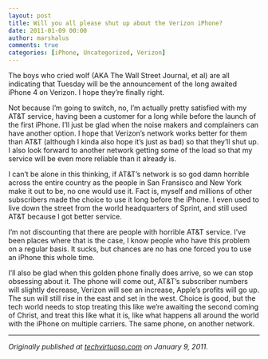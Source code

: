 ```yaml
---
layout: post
title: Will you all please shut up about the Verizon iPhone?
date: 2011-01-09 00:00
author: marshalus
comments: true
categories: [iPhone, Uncategorized, Verizon]
---
```



The boys who cried wolf (AKA The Wall Street Journal, et al) are all indicating that Tuesday will be the announcement of the long awaited iPhone 4 on Verizon. I hope they’re finally right.

Not because I’m going to switch, no, I’m actually pretty satisfied with my AT&T service, having been a customer for a long while before the launch of the first iPhone. I’ll just be glad when the noise makers and complainers can have another option. I hope that Verizon’s network works better for them than AT&T (although I kinda also hope it’s just as bad) so that they’ll shut up. I also look forward to another network getting some of the load so that my service will be even more reliable than it already is.

I can’t be alone in this thinking, if AT&T’s network is so god damn horrible across the entire country as the people in San Fransisco and New York make it out to be, no one would use it. Fact is, myself and millions of other subscribers made the choice to use it long before the iPhone. I even used to live down the street from the world headquarters of Sprint, and still used AT&T because I got better service.

I’m not discounting that there are people with horrible AT&T service. I’ve been places where that is the case, I know people who have this problem on a regular basis. It sucks, but chances are no has one forced you to use an iPhone this whole time.

I’ll also be glad when this golden phone finally does arrive, so we can stop obsessing about it. The phone will come out, AT&T’s subscriber numbers will slightly decrease, Verizon will see an increase, Apple’s profits will go up. The sun will still rise in the east and set in the west. Choice is good, but the tech world needs to stop treating this like we’re awaiting the second coming of Christ, and treat this like what it is, like what happens all around the world with the iPhone on multiple carriers. The same phone, on another network.

* * *

_Originally published at_ [_techvirtuoso.com_](http://techvirtuoso.com/2011/01/09/i-cant-wait-for-the-iphone-to-come-to-verizon-so-youll-all-shut-up-about-it/) _on January 9, 2011._